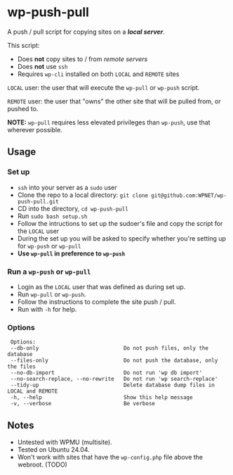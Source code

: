 # wp-push-pull

 A push / pull script for copying sites on a **_local server_**.

 This script:

 - Does **not** copy sites to / from _remote servers_
 - Does **not** use `ssh`
 - Requires `wp-cli` installed on both `LOCAL` and `REMOTE` sites

 `LOCAL`  user: the user that will execute the `wp-pull` or `wp-push` script.
 
 `REMOTE` user: the user that "owns" the other site that will be pulled from, or pushed to.
 
 **NOTE:** `wp-pull` requires less elevated privileges than `wp-push`, use that wherever possible.

## Usage
### Set up
 - `ssh` into your server as a `sudo` user
 - Clone the repo to a local directory: `git clone git@github.com:WPNET/wp-push-pull.git`
 - CD into the directory, `cd wp-push-pull`
 - Run `sudo bash setup.sh`
 - Follow the intructions to set up the sudoer's file and copy the script for the `LOCAL` user
 - During the set up you will be asked to specify whether you're setting up for `wp-push` or `wp-pull`
 - **Use `wp-pull` in preference to `wp-push`**

### Run a `wp-push` or `wp-pull`
- Login as the `LOCAL` user that was defined as during set up.
- Run `wp-pull` or `wp-push`.
- Follow the instructions to complete the site push / pull.
- Run with `-h` for help.

### Options

```
 Options:
 --db-only                           Do not push files, only the database
 --files-only                        Do not push the database, only the files
 --no-db-import                      Do not run 'wp db import'
 --no-search-replace, --no-rewrite   Do not run 'wp search-replace'
 --tidy-up                           Delete database dump files in LOCAL and REMOTE
 -h, --help                          Show this help message
 -v, --verbose                       Be verbose
```

## Notes
- Untested with WPMU (multisite).
- Tested on Ubuntu 24.04.
- Won't work with sites that have the `wp-config.php` file above the webroot. (TODO)
